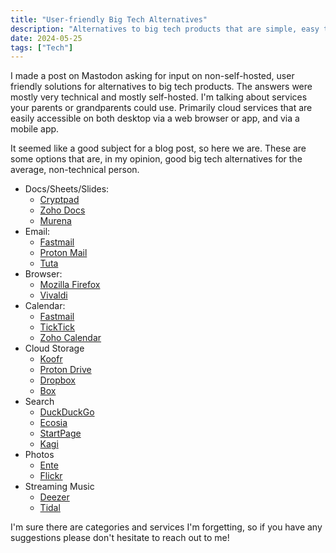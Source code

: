```yaml
---
title: "User-friendly Big Tech Alternatives"
description: "Alternatives to big tech products that are simple, easy to use, and not self-hosted."
date: 2024-05-25
tags: ["Tech"]
---
```

I made a post on Mastodon asking for input on non-self-hosted, user friendly solutions for alternatives to big tech products. The answers were mostly very technical and mostly self-hosted. I'm talking about services your parents or grandparents could use. Primarily cloud services that are easily accessible on both desktop via a web browser or app, and via a mobile app.

It seemed like a good subject for a blog post, so here we are. These are some options that are, in my opinion, good big tech alternatives for the average, non-technical person. 

- Docs/Sheets/Slides:
	- [Cryptpad](https://cryptpad.fr/)
	- [Zoho Docs](https://www.zoho.com/es-xl/docs/)
	- [Murena](https://murena.com/cloud/)
- Email:
	- [Fastmail](https://fastmail.com)
	- [Proton Mail](https://proton.me/mail)
	- [Tuta](https://tuta.com/)
- Browser:
	- [Mozilla Firefox](https://www.mozilla.org/en-US/firefox/)
	- [Vivaldi](https://vivaldi.com/)
- Calendar:
	- [Fastmail](https://fastmail.com)
	- [TickTick](https://ticktick.com/)
	- [Zoho Calendar](https://www.zoho.com/calendar/)
- Cloud Storage
	- [Koofr](https://koofr.eu/)
	- [Proton Drive](https://proton.me/drive)
	- [Dropbox](https://www.dropbox.com/)
	- [Box](https://www.box.com/)
- Search
	- [DuckDuckGo](https://duckduckgo.com/)
	- [Ecosia](https://www.ecosia.org/)
	- [StartPage](https://www.startpage.com/)
	- [Kagi](https://kagi.com/)
- Photos
	- [Ente](https://ente.io/)
	- [Flickr](https://www.flickr.com/)
- Streaming Music
	- [Deezer](https://www.deezer.com/)
	- [Tidal](https://tidal.com/)

I'm sure there are categories and services I'm forgetting, so if you have any suggestions please don't hesitate to reach out to me!